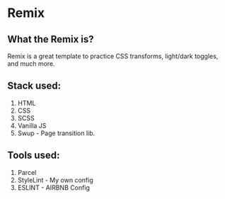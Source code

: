 # Remix

## What the Remix is?

Remix is a great template to practice CSS transforms, light/dark toggles, and much more.

## Stack used:

1. HTML
2. CSS
3. SCSS
4. Vanilla JS
5. Swup - Page transition lib.

## Tools used:

1. Parcel
2. StyleLint - My own config
3. ESLINT - AIRBNB Config
